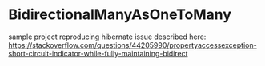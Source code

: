 # BidirectionalManyAsOneToMany
sample project reproducing hibernate issue described here: https://stackoverflow.com/questions/44205990/propertyaccessexception-short-circuit-indicator-while-fully-maintaining-bidirect

